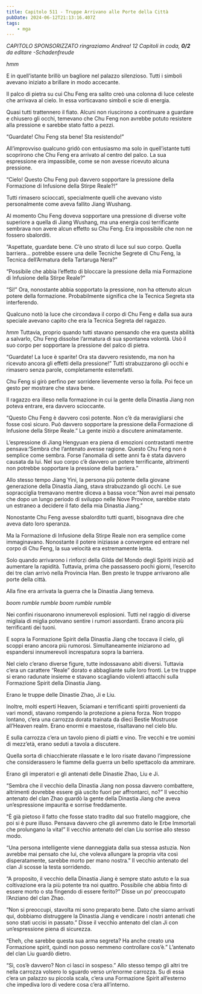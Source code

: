 ```yaml
---
title: Capitolo 511 - Truppe Arrivano alle Porte della Città
pubDate: 2024-06-12T21:13:16.407Z
tags:
    - mga
---
```






<em>CAPITOLO SPONSORIZZATO ringraziamo Andrea!
12 Capitoli in coda, <strong>0/2</strong>
da editare
-Schadenfreude</em>


*hmm*


E in quell’istante brillò un bagliore nel palazzo silenzioso. Tutti i simboli avevano iniziato a brillare in modo accecante.


Il palco di pietra su cui Chu Feng era salito creò una colonna di luce celeste che arrivava al cielo. In essa vorticavano simboli e scie di energia.


Quasi tutti trattennero il fiato. Alcuni non riuscirono a continuare a guardare e chiusero gli occhi, temevano che Chu Feng non avrebbe potuto resistere alla pressione e sarebbe stato fatto a pezzi.


“Guardate! Chu Feng sta bene! Sta resistendo!”


All’improvviso qualcuno gridò con entusiasmo ma solo in quell’istante tutti scoprirono che Chu Feng era arrivato al centro del palco. La sua espressione era impassibile, come se non avesse ricevuto alcuna pressione.


“Cielo! Questo Chu Feng può davvero sopportare la pressione della Formazione di Infusione della Stirpe Reale?!”


Tutti rimasero scioccati, specialmente quelli che avevano visto personalmente come aveva fallito Jiang Wushang.


Al momento Chu Feng doveva sopportare una pressione di diverse volte superiore a quella di Jiang Wushang, ma una energia così terrificante sembrava non avere alcun effetto su Chu Feng. Era impossibile che non ne fossero sbalorditi.


“Aspettate, guardate bene. C’è uno strato di luce sul suo corpo. Quella barriera… potrebbe essere una delle Tecniche Segrete di Chu Feng, la Tecnica dell’Armatura della Tartaruga Nera?”


“Possibile che abbia l’effetto di bloccare la pressione della mia Formazione di Infusione della Stirpe Reale?”


“Sì!” Ora, nonostante abbia sopportato la pressione, non ha ottenuto alcun potere della formazione. Probabilmente significa che la Tecnica Segreta sta interferendo.


Qualcuno notò la luce che circondava il corpo di Chu Feng e dalla sua aura speciale avevano capito che era la Tecnica Segreta del ragazzo.


*hmm* Tuttavia, proprio quando tutti stavano pensando che era questa abilità a salvarlo, Chu Feng dissolse l’armatura di sua spontanea volontà. Usò il suo corpo per sopportare la pressione del palco di pietra.


“Guardate! La luce è sparite! Ora sta davvero resistendo, ma non ha ricevuto ancora gli effetti della pressione!” Tutti strabuzzarono gli occhi e rimasero senza parole, completamente esterrefatti.




Chu Feng si girò perfino per sorridere lievemente verso la folla. Poi fece un gesto per mostrare che stava bene.


Il ragazzo era illeso nella formazione in cui la gente della Dinastia Jiang non poteva entrare, era davvero scioccante.


“Questo Chu Feng è davvero così potente. Non c’è da meravigliarsi che fosse così sicuro. Può davvero sopportare la pressione della Formazione di Infusione della Stirpe Reale.” La gente iniziò a discutere animatamente.


L’espressione di Jiang Hengyuan era piena di emozioni contrastanti mentre pensava:‘Sembra che l’antenato avesse ragione. Questo Chu Feng non è semplice come sembra. Forse l’anomalia di sette anni fa è stata davvero causata da lui. Nel suo corpo c’è davvero un potere terrificante, altrimenti non potrebbe sopportare la pressione della barriera.”


Allo stesso tempo Jiang Yini, la persona più potente della giovane generazione della Dinastia Jiang, stava strabuzzando gli occhi. Le sue sopracciglia tremavano mentre diceva a bassa voce:”Non avrei mai pensato che dopo un lungo periodo di sviluppo nelle Nove Province, sarebbe stato un estraneo a decidere il fato della mia Dinastia Jiang.”


Nonostante Chu Feng avesse sbalordito tutti quanti, bisognava dire che aveva dato loro speranza.


Ma la Formazione di Infusione della Stirpe Reale non era semplice come immaginavano. Nonostante il potere iniziasse a convergere ed entrare nel corpo di Chu Feng, la sua velocità era estremamente lenta.


Solo quando arrivarono i rinforzi della Gilda del Mondo degli Spiriti iniziò ad aumentare la rapidità. Tuttavia, prima che passassero pochi giorni, l’esercito dei tre clan arrivò nella Provincia Han. Ben presto le truppe arrivarono alle porte della città.


Alla fine era arrivata la guerra che la Dinastia Jiang temeva.


*boom rumble rumble boom rumble rumble*


Nei confini risuonarono innumerevoli esplosioni. Tutti nel raggio di diverse migliaia di miglia potevano sentire i rumori assordanti. Erano ancora più terrificanti dei tuoni.


E sopra la Formazione Spirit della Dinastia Jiang che toccava il cielo, gli scoppi erano ancora più rumorosi. Simultaneamente iniziarono ad espandersi innumerevoli increspatura sopra la barriera.


Nel cielo c’erano diverse figure, tutte indossavano abiti diversi. Tuttavia c’era un carattere “Reale” dorato e abbagliante sulle loro fronti. Le tre truppe si erano radunate insieme e stavano scagliando violenti attacchi sulla Formazione Spirit della Dinastia Jiang.


Erano le truppe delle Dinastie Zhao, Ji e Liu.


Inoltre, molti esperti Heaven, Sciamani e terrificanti spiriti provenienti da vari mondi, stavano rompendo la protezione a piena forza. Non troppo lontano, c’era una carrozza dorata trainata da dieci Bestie Mostruose all’Heaven realm. Erano enormi e maestose, risaltavano nel cielo blu.


E sulla carrozza c’era un tavolo pieno di piatti e vino. Tre vecchi e tre uomini di mezz’età, erano seduti a tavola a discutere.


Quella sorta di chiacchierate rilassate e le loro risate davano l’impressione che considerassero le fiamme della guerra un bello spettacolo da ammirare.


Erano gli imperatori e gli antenati delle Dinastie Zhao, Liu e Ji.


“Sembra che il vecchio della Dinastia Jiang non possa davvero combattere, altrimenti dovrebbe essere già uscito fuori per affrontarci, no?” Il vecchio antenato del clan Zhao guardò la gente della Dinastia Jiang che aveva un’espressione impaurita e sorrise freddamente.


“È già pietoso il fatto che fosse stato tradito dal suo fratello maggiore, che poi si è pure illuso. Pensava davvero che gli avremmo dato le Erbe Immortali che prolungano la vita!” Il vecchio antenato del clan Liu sorrise allo stesso modo.


“Una persona intelligente viene danneggiata dalla sua stessa astuzia. Non avrebbe mai pensato che lui, che voleva allungare la propria vita così disperatamente, sarebbe morto per mano nostra.” Il vecchio antenato del clan Ji scosse la testa sorridendo.


“A proposito, il vecchio della Dinastia Jiang è sempre stato astuto e la sua coltivazione era la più potente tra noi quattro. Possibile che abbia finto di essere morto o sta fingendo di essere ferito?” Disse un po’ preoccupato l’Anziano del clan Zhao.


“Non si preoccupi, stavolta mi sono preparato bene. Dato che siamo arrivati qui, dobbiamo distruggere la Dinastia Jiang e vendicare i nostri antenati che sono stati uccisi in passato.” Disse il vecchio antenato del clan Ji con un’espressione piena di sicurezza.


“Eheh, che sarebbe questa sua arma segreta? Ha anche creato una Formazione spirit, quindi non posso nemmeno controllare cos’è.” L’antenato del clan Liu guardò dietro.


“Sì, cos’è davvero? Non ci lasci in sospeso.” Allo stesso tempo gli altri tre nella carrozza volsero lo sguardo verso un’enorme carrozza. Su di essa c’era un palazzo su piccola scala, c’era una Formazione Spirit all’esterno che impediva loro di vedere cosa c’era all’interno.
